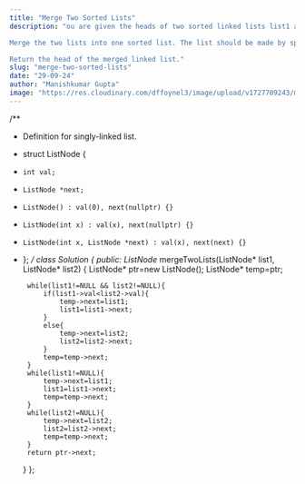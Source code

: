 ```yaml
---
title: "Merge Two Sorted Lists"
description: "ou are given the heads of two sorted linked lists list1 and list2.

Merge the two lists into one sorted list. The list should be made by splicing together the nodes of the first two lists.

Return the head of the merged linked list."
slug: "merge-two-sorted-lists"
date: "29-09-24"
author: "Manishkumar Gupta"
image: "https://res.cloudinary.com/dffoynel3/image/upload/v1727709243/merge-two-sorted-lists_vakzyv.png"
---
```


/**
 * Definition for singly-linked list.
 * struct ListNode {
 *     int val;
 *     ListNode *next;
 *     ListNode() : val(0), next(nullptr) {}
 *     ListNode(int x) : val(x), next(nullptr) {}
 *     ListNode(int x, ListNode *next) : val(x), next(next) {}
 * };
 */
class Solution {
public:
    ListNode* mergeTwoLists(ListNode* list1, ListNode* list2) {
        ListNode* ptr=new ListNode();
        ListNode* temp=ptr;

        while(list1!=NULL && list2!=NULL){
            if(list1->val<list2->val){
                temp->next=list1;
                list1=list1->next;
            }
            else{
                temp->next=list2;
                list2=list2->next;
            }
            temp=temp->next;
        }
        while(list1!=NULL){
            temp->next=list1;
            list1=list1->next;
            temp=temp->next;
        }
        while(list2!=NULL){
            temp->next=list2;
            list2=list2->next;
            temp=temp->next;
        }
        return ptr->next;
    }
};